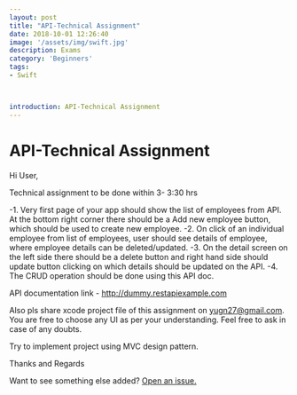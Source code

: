 ```yaml
---
layout: post
title: "API-Technical Assignment"
date: 2018-10-01 12:26:40
image: '/assets/img/swift.jpg'
description: Exams
category: 'Beginners'
tags:
- Swift



introduction: API-Technical Assignment
---
```


# API-Technical Assignment
Hi User,

Technical assignment to be done within 3- 3:30 hrs 

-1. Very first page of your app should show the list of employees from API. At the bottom right corner there should be a Add new employee button, which should be used to create new employee.
-2. On click of an individual employee from list of employees, user should see details of employee, where employee details can be deleted/updated. 
-3. On the detail screen on the left side there should be a delete button and right hand side should update button clicking on which details should be updated on the API.
-4. The CRUD operation should be done using this API doc.

API documentation link - <a href="http://dummy.restapiexample.com">http://dummy.restapiexample.com</a>


Also pls share xcode project file of this assignment on yugn27@gmail.com. You are free to choose any UI as per your understanding. Feel free to ask in case of any doubts. 

Try to implement project using MVC design pattern.

Thanks and Regards

Want to see something else added? <a href="https://yugn27.github.io/contact/">Open an issue.</a>
